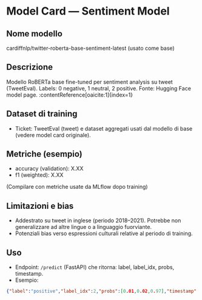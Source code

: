# Model Card — Sentiment Model 

## Nome modello
cardiffnlp/twitter-roberta-base-sentiment-latest (usato come base)

## Descrizione
Modello RoBERTa base fine-tuned per sentiment analysis su tweet (TweetEval). Labels: 0 negative, 1 neutral, 2 positive. Fonte: Hugging Face model page. :contentReference[oaicite:1]{index=1}

## Dataset di training
- Ticket: TweetEval (tweet) e dataset aggregati usati dal modello di base (vedere model card originale).

## Metriche (esempio)
- accuracy (validation): X.XX
- f1 (weighted): X.XX

(Compilare con metriche usate da MLflow dopo training)

## Limitazioni e bias
- Addestrato su tweet in inglese (periodo 2018–2021). Potrebbe non generalizzare ad altre lingue o a linguaggio fuorviante.
- Potenziali bias verso espressioni culturali relative al periodo di training.

## Uso
- Endpoint: `/predict` (FastAPI) che ritorna: label, label_idx, probs, timestamp.
- Esempio:
```json
{"label":"positive","label_idx":2,"probs":[0.01,0.02,0.97],"timestamp":...}